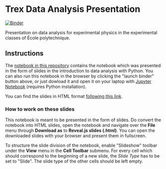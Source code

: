 # Trex Data Analysis Presentation

[![Binder](https://mybinder.org/badge_logo.svg)](https://mybinder.org/v2/gh/guitargeek/trex-analysis/master)

Presentation on data analysis for experimental physics in the experimental classes of École polytechnique.

## Instructions

The [notebook in this repository](TrexAnalysis.ipynb) contains the notebook which was presented in the form of slides in the introduction to data analysis with Python. You can also run this notebook in the browser by clicking the "launch binder" button above, or just dowload it and open it on your laptop with [Jupyter Notebook](https://jupyter.org/) (requires Python installation).

You can find the slides in HTML format [following this link](https://rembserj.web.cern.ch/rembserj/slides/190405_trex_analysis/reveal.js).

### How to work on these slides

This notebook is meant to be presented in the form of slides. Do convert the notebook into HTML slides, open the notebook and navigate over the __File__ menu through __Download as__ to __Reveal.js slides (.html)__. You can open the downloaded slides with your browser and present them in fullscreen.

To structure the slide division of the notebook, enable "Slideshow" toolbar under the __View__ menu in the __Cell Toolbar__ submenu. For every cell which should correspond to the  beginning of a new slide, the _Slide Type_ has to be set to "Slide". The slide type of the other cells should be left empty.
